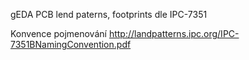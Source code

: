 gEDA PCB lend paterns, footprints dle IPC-7351

Konvence pojmenování
http://landpatterns.ipc.org/IPC-7351BNamingConvention.pdf
